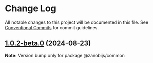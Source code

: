 # Change Log

All notable changes to this project will be documented in this file.
See [Conventional Commits](https://conventionalcommits.org) for commit guidelines.

## [1.0.2-beta.0](https://github.com/devdroide/ZanobiJS/compare/v1.0.1...v1.0.2-beta.0) (2024-08-23)

**Note:** Version bump only for package @zanobijs/common
